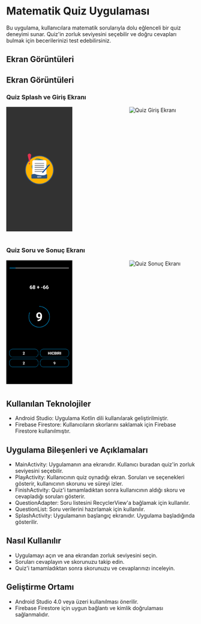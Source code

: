 # Matematik Quiz Uygulaması
Bu uygulama, kullanıcılara matematik sorularıyla dolu eğlenceli bir quiz deneyimi sunar. Quiz'in zorluk seviyesini seçebilir ve doğru cevapları bulmak için becerilerinizi test edebilirsiniz.

## Ekran Görüntüleri

## Ekran Görüntüleri

### Quiz Splash ve Giriş Ekranı
<div style="display:flex; justify-content: space-between; margin-bottom: 40px;">
  <img src="app/screenshots/Quiz%20Splash.png" alt="Quiz Splash Ekranı" style="width:35%">
  <img src="app/screenshots/Quiz%20Giriş.png" alt="Quiz Giriş Ekranı" style="width:35%">

</div>

### Quiz Soru ve Sonuç  Ekranı
<div style="display:flex; justify-content: space-between; margin-bottom: 40px;">
  <img src="app/screenshots/Quiz%20Soru.png" alt="Quiz Soru Ekranı" style="width:35%">
  <img src="app/screenshots/Quiz%20Sonuç.png" alt="Quiz Sonuç Ekranı" style="width:35%">
</div>







## Kullanılan Teknolojiler
- Android Studio: Uygulama Kotlin dili kullanılarak geliştirilmiştir.
- Firebase Firestore: Kullanıcıların skorlarını saklamak için Firebase Firestore kullanılmıştır.

## Uygulama Bileşenleri ve Açıklamaları
- MainActivity: Uygulamanın ana ekranıdır. Kullanıcı buradan quiz'in zorluk seviyesini seçebilir.
- PlayActivity: Kullanıcının quiz oynadığı ekran. Soruları ve seçenekleri gösterir, kullanıcının skorunu ve süreyi izler.
- FinishActivity: Quiz'i tamamladıktan sonra kullanıcının aldığı skoru ve cevapladığı soruları gösterir.
- QuestionAdapter: Soru listesini RecyclerView'a bağlamak için kullanılır.
- QuestionList: Soru verilerini hazırlamak için kullanılır.
- SplashActivity: Uygulamanın başlangıç ekranıdır. Uygulama başladığında gösterilir.

## Nasıl Kullanılır
- Uygulamayı açın ve ana ekrandan zorluk seviyesini seçin.
- Soruları cevaplayın ve skorunuzu takip edin.
- Quiz'i tamamladıktan sonra skorunuzu ve cevaplarınızı inceleyin.

## Geliştirme Ortamı
- Android Studio 4.0 veya üzeri kullanılması önerilir.
- Firebase Firestore için uygun bağlantı ve kimlik doğrulaması sağlanmalıdır.
